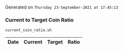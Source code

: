 Generated on `Thursday 23-September-2021 at 17:45:13`

### Current to Target Coin Ratio
`current_coin_ratio.sh`

Date|Current|Target|Ratio
---|---|---|---
